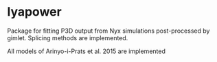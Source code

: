 # lyapower

Package for fitting P3D output from Nyx simulations post-processed by gimlet.
Splicing methods are implemented.

All models of Arinyo-i-Prats et al. 2015 are implemented
